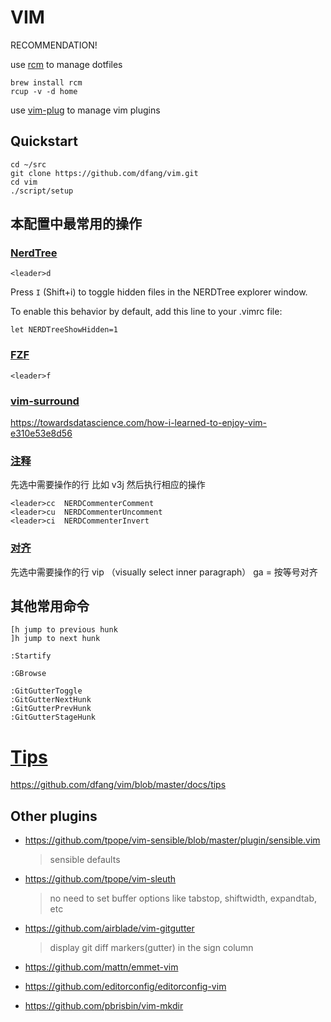 # VIM

RECOMMENDATION!

use [rcm](https://github.com/thoughtbot/dotfiles/tree/master#install) to manage dotfiles

```
brew install rcm
rcup -v -d home
```

use [vim-plug](https://github.com/junegunn/vim-plug) to manage vim plugins


## Quickstart

```
cd ~/src
git clone https://github.com/dfang/vim.git
cd vim
./script/setup
```

## 本配置中最常用的操作

### [NerdTree](https://github.com/preservim/nerdtree)

`<leader>d`

Press `I` (Shift+i) to toggle hidden files in the NERDTree explorer window.

To enable this behavior by default, add this line to your .vimrc file:

`let NERDTreeShowHidden=1`

### [FZF](https://github.com/junegunn/fzf.vim)

`<leader>f`

### [vim-surround](https://github.com/tpope/vim-surround)

https://towardsdatascience.com/how-i-learned-to-enjoy-vim-e310e53e8d56


### [注释](https://github.com/preservim/nerdcommenter)

先选中需要操作的行 比如 v3j 然后执行相应的操作

```
<leader>cc  NERDCommenterComment
<leader>cu  NERDCommenterUncomment
<leader>ci  NERDCommenterInvert
```

### [对齐](https://github.com/junegunn/vim-easy-align)

先选中需要操作的行 vip （visually select inner paragraph）
ga = 按等号对齐

## 其他常用命令

```
[h jump to previous hunk
]h jump to next hunk

:Startify

:GBrowse

:GitGutterToggle
:GitGutterNextHunk
:GitGutterPrevHunk
:GitGutterStageHunk

```
# [Tips](https://github.com/dfang/vim/blob/master/docs/tips)

https://github.com/dfang/vim/blob/master/docs/tips

## Other plugins

- https://github.com/tpope/vim-sensible/blob/master/plugin/sensible.vim

  > sensible defaults

- https://github.com/tpope/vim-sleuth

  > no need to set buffer options like tabstop, shiftwidth, expandtab, etc

- https://github.com/airblade/vim-gitgutter

  > display git diff markers(gutter) in the sign column

- https://github.com/mattn/emmet-vim

- https://github.com/editorconfig/editorconfig-vim

- https://github.com/pbrisbin/vim-mkdir
